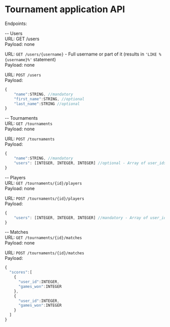 Tournament application API
==========================

Endpoints:  

-- Users  
URL: GET /users  
Payload: none  

URL: `GET /users/{username}` - Full username or part of it (results in `'LIKE %{username}%'` statement)  
Payload: none  

URL: `POST /users`  
Payload:  
``` javascript
{  
    "name":STRING, //mandatory  
    "first_name":STRING, //optional  
    "last_name":STRING //optional  
}  
```

-- Tournaments  
URL: `GET /tournaments`  
Payload: none  

URL: `POST /tournaments`  
Payload:  
``` javascript
{  
    "name":STRING, //mandatory  
    "users": [INTEGER, INTEGER, INTEGER] //optional - Array of user_ids that you want to add to the tournament  
}  
```

-- Players  
URL: `GET /tournaments/{id}/players`  
Payload: none  

URL: `POST /tournaments/{id}/players`  
Payload:  
``` javascript
{  
    "users": [INTEGER, INTEGER, INTEGER] //mandatory - Array of user_ids that you want to add to the tournament  
}  
```

-- Matches  
URL: `GET /tournaments/{id}/matches`  
Payload: none  

URL: `POST /tournaments/{id}/matches`  
Payload:  
``` javascript
{  
  "scores":[  
    {  
      "user_id":INTEGER,  
      "games_won":INTEGER  
    },  
    {  
      "user_id":INTEGER,  
      "games_won":INTEGER  
    }  
  ]  
}  
```